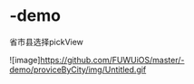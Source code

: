 # -demo
省市县选择pickView

![image]https://github.com/FUWUiOS/master/-demo/proviceByCity/img/Untitled.gif
